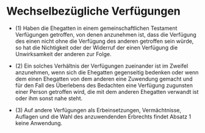 # Wechselbezügliche Verfügungen

- (1) Haben die Ehegatten in einem gemeinschaftlichen Testament Verfügungen getroffen, von denen anzunehmen ist, dass die Verfügung des einen nicht ohne die Verfügung des anderen getroffen sein würde, so hat die Nichtigkeit oder der Widerruf der einen Verfügung die Unwirksamkeit der anderen zur Folge.

- (2) Ein solches Verhältnis der Verfügungen zueinander ist im Zweifel anzunehmen, wenn sich die Ehegatten gegenseitig bedenken oder wenn dem einen Ehegatten von dem anderen eine Zuwendung gemacht und für den Fall des Überlebens des Bedachten eine Verfügung zugunsten einer Person getroffen wird, die mit dem anderen Ehegatten verwandt ist oder ihm sonst nahe steht.

- (3) Auf andere Verfügungen als Erbeinsetzungen, Vermächtnisse, Auflagen und die Wahl des anzuwendenden Erbrechts findet Absatz 1 keine Anwendung.

